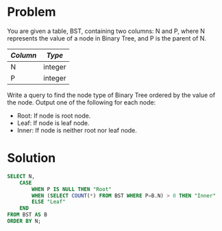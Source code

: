 # Problem

You are given a table, BST, containing two columns: N and P, where N represents the value of a node in Binary Tree, and P is the parent of N.

|_Column_|_Type_|
|--|--|
|N|integer|
|P|integer|


Write a query to find the node type of Binary Tree ordered by the value of the node. Output one of the following for each node:

- Root: If node is root node.
- Leaf: If node is leaf node.
- Inner: If node is neither root nor leaf node.

# Solution

```sql
SELECT N, 
    CASE 
        WHEN P IS NULL THEN "Root"
        WHEN (SELECT COUNT(*) FROM BST WHERE P=B.N) > 0 THEN "Inner"
        ELSE "Leaf"
    END
FROM BST AS B 
ORDER BY N;
```
